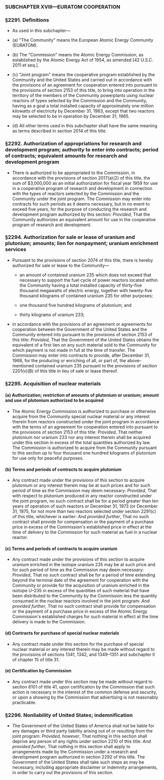 ### SUBCHAPTER XVIII—EURATOM COOPERATION

### §2291. Definitions
* As used in this subchapter—

* (a) "The Community" means the European Atomic Energy Community (EURATOM).

* (b) The "Commission" means the Atomic Energy Commission, as established by the Atomic Energy Act of 1954, as amended [42 U.S.C. 2011 et seq.].

* (c) "Joint program" means the cooperative program established by the Community and the United States and carried out in accordance with the provisions of an agreement for cooperation entered into pursuant to the provisions of section 2153 of this title, to bring into operation in the territory of the members of the Community powerplants using nuclear reactors of types selected by the Commission and the Community, having as a goal a total installed capacity of approximately one million kilowatts of electricity by December 31, 1963, except that two reactors may be selected to be in operation by December 31, 1965.

* (d) All other terms used in this subchapter shall have the same meaning as terms described in section 2014 of this title.

### §2292. Authorization of appropriations for research and development program; authority to enter into contracts; period of contracts; equivalent amounts for research and development program
* There is authorized to be appropriated to the Commission, in accordance with the provisions of section 2017(a)(2) of this title, the sum of $3,000,000 as an initial authorization for fiscal year 1959 for use in a cooperative program of research and development in connection with the types of reactors selected by the Commission and the Community under the joint program. The Commission may enter into contracts for such periods as it deems necessary, but in no event to exceed five years, for the purpose of conducting the research and development program authorized by this section: _Provided_, That the Community authorizes an equivalent amount for use in the cooperative program of research and development.

### §2294. Authorization for sale or lease of uranium and plutonium; amounts; lien for nonpayment; uranium enrichment services
* Pursuant to the provisions of section 2074 of this title, there is hereby authorized for sale or lease to the Community—

  * an amount of contained uranium 235 which does not exceed that necessary to support the fuel cycle of power reactors located within the Community having a total installed capacity of thirty-five thousand megawatts of electric energy, together with twenty-five thousand kilograms of contained uranium 235 for other purposes;

  * one thousand five hundred kilograms of plutonium; and

  * thirty kilograms of uranium 233;


* in accordance with the provisions of an agreement or agreements for cooperation between the Government of the United States and the Community entered into pursuant to the provisions of section 2153 of this title: _Provided_, That the Government of the United States obtains the equivalent of a first lien on any such material sold to the Community for which payment is not made in full at the time of transfer. The Commission may enter into contracts to provide, after December 31, 1968, for the producing or enriching of all, or part of, the above-mentioned contained uranium 235 pursuant to the provisions of section 2201(v)(B) of this title in lieu of sale or lease thereof.

### §2295. Acquisition of nuclear materials
#### (a) Authorization; restriction of amounts of plutonium or uranium; amount and use of plutonium authorized to be acquired
* The Atomic Energy Commission is authorized to purchase or otherwise acquire from the Community special nuclear material or any interest therein from reactors constructed under the joint program in accordance with the terms of an agreement for cooperation entered into pursuant to the provisions of section 2153 of this title: _Provided_, That neither plutonium nor uranium 233 nor any interest therein shall be acquired under this section in excess of the total quantities authorized by law. The Commission is authorized to acquire from the Community pursuant to this section up to four thousand one hundred kilograms of plutonium for use only for peaceful purposes.

#### (b) Terms and periods of contracts to acquire plutonium
* Any contract made under the provisions of this section to acquire plutonium or any interest therein may be at such prices and for such period of time as the Commission may deem necessary: _Provided_, That with respect to plutonium produced in any reactor constructed under the joint program, no such contract shall be for a period greater than ten years of operation of such reactors or December 31, 1973 (or December 31, 1975, for not more than two reactors selected under section 2291(c) of this title, whichever is earlier: _And provided further_, That no such contract shall provide for compensation or the payment of a purchase price in excess of the Commission's established price in effect at the time of delivery to the Commission for such material as fuel in a nuclear reactor.

#### (c) Terms and periods of contracts to acquire uranium
* Any contract made under the provisions of this section to acquire uranium enriched in the isotope uranium 235 may be at such price and for such period of time as the Commission may deem necessary: _Provided_, That no such contract shall be for a period of time extending beyond the terminal date of the agreement for cooperation with the Community or provide for the acquisition of uranium enriched in the isotope U–235 in excess of the quantities of such material that have been distributed to the Community by the Commission less the quantity consumed in the nuclear reactors involved in the joint program: _And provided further_, That no such contract shall provide for compensation or the payment of a purchase price in excess of the Atomic Energy Commission's established charges for such material in effect at the time delivery is made to the Commission.

#### (d) Contracts for purchase of special nuclear materials
* Any contract made under this section for the purchase of special nuclear material or any interest therein may be made without regard to the provisions of sections 1341, 1342, and 1349–1351 and subchapter II of chapter 15 of title 31.

#### (e) Certification by Commission
* Any contract made under this section may be made without regard to section 6101 of title 41, upon certification by the Commission that such action is necessary in the interest of the common defense and security, or upon a showing by the Commission that advertising is not reasonably practicable.

### §2296. Nonliability of United States; indemnification
* The Government of the United States of America shall not be liable for any damages or third party liability arising out of or resulting from the joint program: _Provided, however_, That nothing in this section shall deprive any person of any rights under section 2210 of this title: _And provided further_, That nothing in this section shall apply to arrangements made by the Commission under a research and development program authorized in section 2292 of this title. The Government of the United States shall take such steps as may be necessary, including appropriate disclaimer or indemnity arrangements, in order to carry out the provisions of this section.